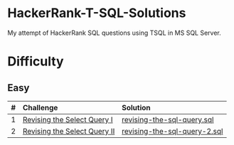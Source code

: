 # HackerRank-T-SQL-Solutions
My attempt of HackerRank SQL questions using TSQL in MS SQL Server.

# Difficulty
## Easy
| # | Challenge | Solution |
|:--|:----------|:---------|
| 1 | [Revising the Select Query I](Easy/revising-the-select-query) | [revising-the-sql-query.sql](Easy/revising-the-select-query/revising-the-sql-query.sql)
| 2 | [Revising the Select Query II](Easy/revising-the-select-query-2) | [revising-the-sql-query-2.sql](Easy/revising-the-select-query-2/revising-the-sql-query-2.sql)